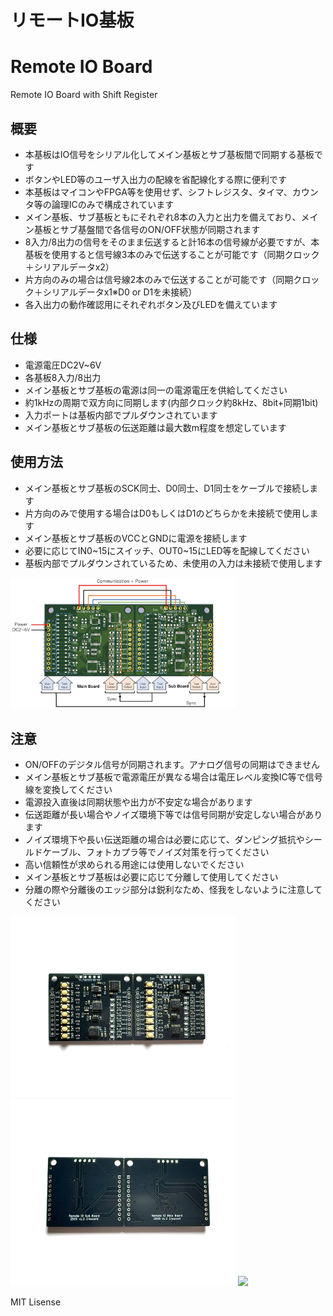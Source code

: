# リモートIO基板
# Remote IO Board
Remote IO Board with Shift Register 


## 概要 
  * 本基板はIO信号をシリアル化してメイン基板とサブ基板間で同期する基板です  
  * ボタンやLED等のユーザ入出力の配線を省配線化する際に便利です  
  * 本基板はマイコンやFPGA等を使用せず、シフトレジスタ、タイマ、カウンタ等の論理ICのみで構成されています  
  * メイン基板、サブ基板ともにそれぞれ8本の入力と出力を備えており、メイン基板とサブ基盤間で各信号のON/OFF状態が同期されます  
  * 8入力/8出力の信号をそのまま伝送すると計16本の信号線が必要ですが、本基板を使用すると信号線3本のみで伝送することが可能です（同期クロック＋シリアルデータx2）  
  * 片方向のみの場合は信号線2本のみで伝送することが可能です（同期クロック＋シリアルデータx1※D0 or D1を未接続）  
  * 各入出力の動作確認用にそれぞれボタン及びLEDを備えています  

## 仕様
  * 電源電圧DC2V~6V  
  * 各基板8入力/8出力  
  * メイン基板とサブ基板の電源は同一の電源電圧を供給してください  
  * 約1kHzの周期で双方向に同期します(内部クロック約8kHz、8bit+同期1bit)  
  * 入力ポートは基板内部でプルダウンされています  
  * メイン基板とサブ基板の伝送距離は最大数m程度を想定しています  

## 使用方法
  * メイン基板とサブ基板のSCK同士、D0同士、D1同士をケーブルで接続します
  * 片方向のみで使用する場合はD0もしくはD1のどちらかを未接続で使用します
  * メイン基板とサブ基板のVCCとGNDに電源を接続します
  * 必要に応じてIN0~15にスイッチ、OUT0~15にLED等を配線してください
  * 基板内部でプルダウンされているため、未使用の入力は未接続で使用します
    
<img src="img/img3.jpeg" width="360">

## 注意 
  * ON/OFFのデジタル信号が同期されます。アナログ信号の同期はできません
  * メイン基板とサブ基板で電源電圧が異なる場合は電圧レベル変換IC等で信号線を変換してください
  * 電源投入直後は同期状態や出力が不安定な場合があります
  * 伝送距離が長い場合やノイズ環境下等では信号同期が安定しない場合があります
  * ノイズ環境下や長い伝送距離の場合は必要に応じて、ダンピング抵抗やシールドケーブル、フォトカプラ等でノイズ対策を行ってください
  * 高い信頼性が求められる用途には使用しないでください
  * メイン基板とサブ基板は必要に応じて分離して使用してください
  * 分離の際や分離後のエッジ部分は鋭利なため、怪我をしないように注意してください  


<img src="img/img1.jpeg" width="360">
<img src="img/img2.jpeg" width="360">
<img src="img/img4.gif" width="360">


MIT Lisense
